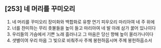 ## [253] 네 머리를 꾸미오리

1) 네 머리를 꾸미오리 장미화와 백합화로 유향 연기 피우오리 마리아여 네 주 위에  
2) 너를 찬미하는 무리 촛불들을 높이 들고 마리아여 네 발 아래 삼가 꿇어 있나이다  
3) 우리들의 가슴에서 기쁜 노래 흘러나고 그 마음은 당신 향해 높이 올라가나이다  
4) 샛별이여 우리 마음 그 빛으로 비춰주사 주께 봉헌하옵시며 주께 봉헌하옵소서
